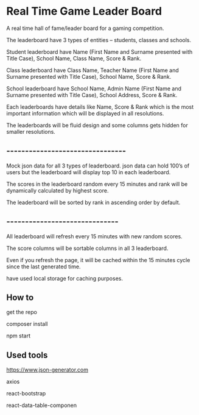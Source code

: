 
# Real Time Game Leader Board

A real time hall of fame/leader board for a gaming competition.

The leaderboard have 3 types of entities – students, classes and schools.

Student leaderboard have Name (First Name and Surname presented with Title Case), School Name, Class Name, Score & Rank.

Class leaderboard have Class Name, Teacher Name (First Name and Surname presented with Title Case), School Name, Score & Rank.

School leaderboard have School Name, Admin Name (First Name and Surname presented with Title Case), School Address, Score & Rank.

Each leaderboards have details like Name, Score & Rank which is the most important information which will be displayed in all resolutions. 

The leaderboards will be fluid design and some columns gets hidden for smaller resolutions.

## --------------------------------

Mock json data for all 3 types of leaderboard. json data can hold 100’s of users but the leaderboard will display top 10 in each leaderboard.

The scores in the leaderboard random every 15 minutes and rank will be dynamically calculated by highest score.

The leaderboard will be sorted by rank in ascending order by default.

## ------------------------------

All leaderboard will refresh every 15 minutes with new random scores.

The score columns will be sortable columns in all 3 leaderboard.

Even if you refresh the page, it will be cached within the 15 minutes cycle since the last generated time. 

have used local storage for caching purposes.


## How to

get the repo

composer install

npm start


## Used tools
https://www.json-generator.com

axios

react-bootstrap

react-data-table-componen

